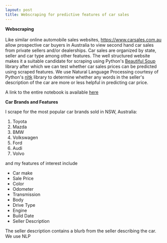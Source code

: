 ```yaml
---
layout: post
title: Webscraping for predictive features of car sales
---
```


**Webscraping** <br />  <br />  Like similar online automobile sales websites, <https://www.carsales.com.au> allow prospective car buyers in Australia to view second hand car sales from private sellers and/or dealerships. Car sales are organized by state, seller and car type among other features. The well structured website makes it a suitable candidate for scraping using Python's [Beautiful Soup](https://www.crummy.com/software/BeautifulSoup/) library after which we can test whether car sales prices can be predicted using scraped features. We use Natural Language Processing courtesy of Python's [nltk](http://www.nltk.org/) library to determine whether any words in the seller's description of the car are more or less helpful in predicting car price.

A link to the entire notebook is available [here](https://github.com/factorwonk/Portfolio/blob/master/carsales-scraper-full.ipynb)

**Car Brands and Features**

I scrape for the most popular car brands sold in NSW, Australia:
1. Toyota
2. Mazda
3. BMW
4. Volkswagen
5. Ford
6. Audi
7. Volvo

and my features of interest include
* Car make
* Sale Price
* Color
* Odometer
* Transmission
* Body
* Drive Type
* Engine
* Build Date
* Seller Description

The seller description contains a blurb from the seller describing the car. We use NLP
